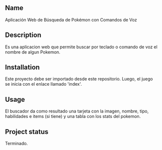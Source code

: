 ## Name
Aplicación Web de Búsqueda de Pokémon con Comandos de Voz

## Description
Es una aplicacion web que permite buscar por teclado o comando de voz el nombre de algun Pokemon. 
## Installation
Este proyecto debe ser importado desde este repositorio. Luego, el juego se inicia con el enlace llamado 'index'.

## Usage
El buscador da como resultado una tarjeta con la imagen, nombre, tipo, habilidades e items (si tiene) y una tabla con los stats del pokemon.

## Project status
Terminado.
